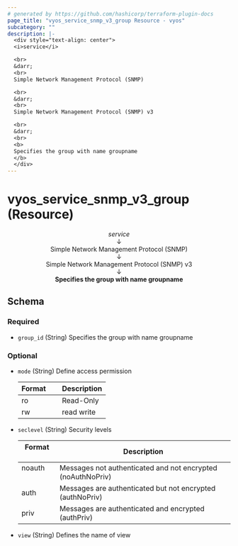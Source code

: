 ```yaml
---
# generated by https://github.com/hashicorp/terraform-plugin-docs
page_title: "vyos_service_snmp_v3_group Resource - vyos"
subcategory: ""
description: |-
  <div style="text-align: center">
  <i>service</i>

  <br>
  &darr;
  <br>
  Simple Network Management Protocol (SNMP)

  <br>
  &darr;
  <br>
  Simple Network Management Protocol (SNMP) v3

  <br>
  &darr;
  <br>
  <b>
  Specifies the group with name groupname
  </b>
  </div>
---
```


# vyos_service_snmp_v3_group (Resource)

<div style="text-align: center">
<i>service</i>

<br>
&darr;
<br>
Simple Network Management Protocol (SNMP)

<br>
&darr;
<br>
Simple Network Management Protocol (SNMP) v3

<br>
&darr;
<br>
<b>
Specifies the group with name groupname
</b>
</div>



<!-- schema generated by tfplugindocs -->
## Schema

### Required

- `group_id` (String) Specifies the group with name groupname

### Optional

- `mode` (String) Define access permission

    |  Format &emsp; | Description  |
    |----------|---------------|
    |  ro  &emsp; |  Read-Only  |
    |  rw  &emsp; |  read write  |
- `seclevel` (String) Security levels

    |  Format &emsp; | Description  |
    |----------|---------------|
    |  noauth  &emsp; |  Messages not authenticated and not encrypted (noAuthNoPriv)  |
    |  auth  &emsp; |  Messages are authenticated but not encrypted (authNoPriv)  |
    |  priv  &emsp; |  Messages are authenticated and encrypted (authPriv)  |
- `view` (String) Defines the name of view
